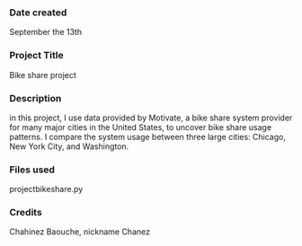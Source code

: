 ### Date created
September the 13th

### Project Title
Bike share project

### Description
in this project, I use data provided by Motivate, a bike share
system provider for many major cities in the United States, to uncover
bike share usage patterns. I compare the system usage between
three large cities: Chicago, New York City, and Washington.

### Files used
projectbikeshare.py


### Credits
Chahinez Baouche, nickname Chanez
